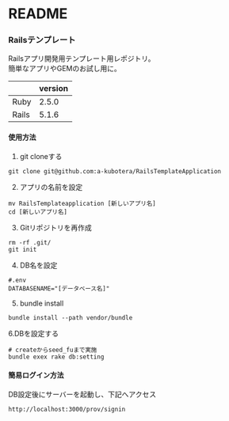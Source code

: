 # README

### Railsテンプレート
Railsアプリ開発用テンプレート用レポジトリ。  
簡単なアプリやGEMのお試し用に。  

| | version |
----|---- 
| Ruby | 2.5.0 |
| Rails | 5.1.6 |

#### 使用方法

1. git cloneする
```
git clone git@github.com:a-kubotera/RailsTemplateApplication
```
2. アプリの名前を設定
```
mv RailsTemplateapplication [新しいアプリ名]
cd [新しいアプリ名]
```
3. Gitリポジトリを再作成
```
rm -rf .git/
git init
```
4. DB名を設定
```
#.env
DATABASENAME="[データベース名]"
```
5. bundle install
```
bundle install --path vendor/bundle
```
6.DBを設定する
```
# createからseed_fuまで実施
bundle exex rake db:setting
```

#### 簡易ログイン方法
DB設定後にサーバーを起動し、下記へアクセス
```
http://localhost:3000/prov/signin
```
